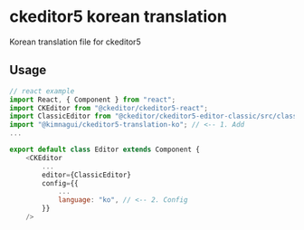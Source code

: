 # ckeditor5 korean translation

Korean translation file for ckeditor5

## Usage

```js
// react example
import React, { Component } from "react";
import CKEditor from "@ckeditor/ckeditor5-react";
import ClassicEditor from "@ckeditor/ckeditor5-editor-classic/src/classiceditor";
import "@kimnagui/ckeditor5-translation-ko"; // <-- 1. Add
...

export default class Editor extends Component {
    <CKEditor
        ...
        editor={ClassicEditor}
        config={{
            ...
            language: "ko", // <-- 2. Config
        }}
    />
```
